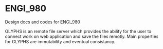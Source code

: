 # ENGI_980
Design docs and codes for ENGI_980

GLYPHS is an remote file server which provides the ability for the user to connect work on web application and save the files remotly.
Main properties for GLYPHS are immutability and eventual consistancy.
